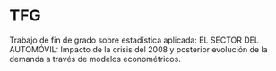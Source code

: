 # TFG
Trabajo de fin de grado sobre estadística aplicada:
EL SECTOR DEL AUTOMÓVIL: Impacto de la crisis del 2008 y posterior evolución de la demanda a través de modelos econométricos.
